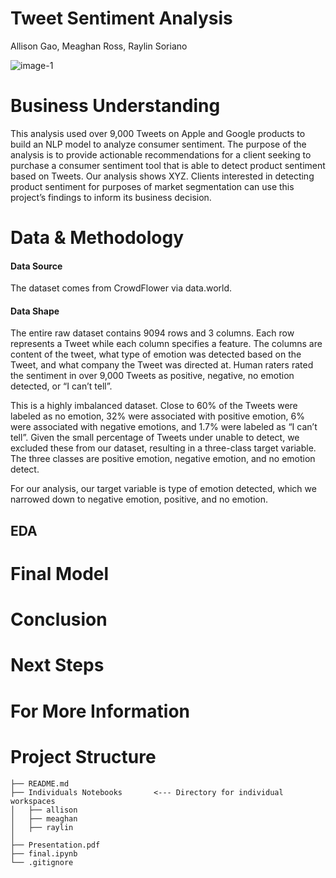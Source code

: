 # Tweet Sentiment Analysis
Allison Gao, Meaghan Ross, Raylin Soriano

![image-1](https://cdn.analyticsvidhya.com/wp-content/uploads/2018/07/performing-twitter-sentiment-analysis1.jpg) <br />

# Business Understanding


This analysis used over 9,000 Tweets on Apple and Google products to build an NLP model to analyze consumer sentiment. 
The purpose of the analysis is to provide actionable recommendations for a client seeking to purchase a consumer sentiment tool that is able to detect product sentiment based on Tweets. Our analysis shows XYZ. Clients interested in detecting product sentiment for purposes of market segmentation can use this project’s findings to inform its business decision. 

# Data & Methodology

#### Data Source
The dataset comes from CrowdFlower via data.world.

#### Data Shape
The entire raw dataset contains 9094 rows and 3 columns. Each row represents a Tweet while each column specifies a feature. The columns are content of the tweet, what type of emotion was detected based on the Tweet, and what company the Tweet was directed at. Human raters rated the sentiment in over 9,000 Tweets as positive, negative, no emotion detected, or “I can’t tell”. 

This is a highly imbalanced dataset. Close to 60% of the Tweets were labeled as no emotion, 32% were associated with positive emotion, 6% were associated with negative emotions, and 1.7% were labeled as “I can’t tell”. Given the small percentage of Tweets under unable to detect, we excluded these from our dataset, resulting in a three-class target variable. The three classes are positive emotion, negative emotion, and no emotion detect. 

For our analysis, our target variable is type of emotion detected, which we narrowed down to negative emotion, positive, and no emotion. 

## EDA




# Final Model


# Conclusion


# Next Steps



# For More Information

# Project Structure
```
├── README.md
├── Individuals Notebooks       <--- Directory for individual workspaces
│   ├── allison
│   ├── meaghan
│   ├── raylin
│   
├── Presentation.pdf   
├── final.ipynb     
└── .gitignore
```

